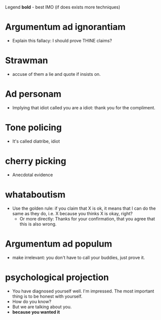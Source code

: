 Legend
**bold** - best IMO (if does exists more techniques)
# Argumentum ad ignorantiam
* Explain this fallacy: I should prove THINE claims?
# Strawman
* accuse of them a lie and quote if insists on.
# Ad personam
* Implying that idiot called you are a idiot: thank you for the compliment.
# Tone policing
* It's called diatribe, idiot
# cherry picking
* Anecdotal evidence
# whataboutism
* Use the golden rule: if you claim that X is ok, it means that I can do the same as they do, i.e. X because you thinks X is okay, right?
	* Or more directly: Thanks for your confirmation, that you agree that this is also wrong.
# Argumentum ad populum
* make irrelevant: you don't have to call your buddies, just prove it.
# psychological projection
* You have diagnosed yourself well. I'm impressed. The most important thing is to be honest with yourself.
* How do you know?
* But we are talking about you.
* **because you wanted it**
